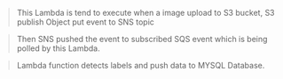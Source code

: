 > This Lambda is tend to execute when a image upload to S3 bucket, S3 publish Object put event to SNS topic

> Then SNS pushed the event to subscribed SQS event which is being polled by this Lambda.

> Lambda function detects labels and push data to MYSQL Database.